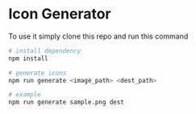 # Icon Generator

To use it simply clone this repo and run this command

``` bash
# install dependency
npm install

# generate icons
npm run generate <image_path> <dest_path>

# example
npm run generate sample.png dest
```
